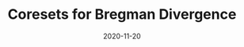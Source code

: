 ---
title: "Coresets for Bregman Divergence"
collection: underreview
date: 2020-11-20
venue: 'Under Review'
paperurl: ''
citation: 'With: Supratim Shit, Rachit Chhayya, Anirban Dasgupta.'
permalink: /publication/2015-10-01-paper-title-number-13
excerpt: 'This paper is about the number 3. The number 4 is left for future work.'
---